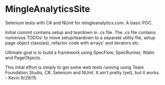 # MingleAnalyticsSite
Selenium tests with C# and NUnit for mingleanalytics.com. A basic POC.

Initial commit contains setup and teardown in .cs file. 
The .cs file contains numerous TODOs' to move setup/teardown to a separate 
utility file, setup page object class(es), refactor code with arrays' and iterators etc.

Ultimate goal is to build a framework using SpecFlow, SpecRunner, Watin and PageObjects.

This intial effort is simply to get some web tests running using Team Foundation Studio, C#, 
Selenium and NUnit. It ain't pretty (yet), but it works. - Kevin 9/29/15
